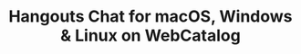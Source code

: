 ---
name: Hangouts Chat
category: Business
title: 'Hangouts Chat for macOS, Windows & Linux on WebCatalog'
key: hangouts-chat
fullUrl: 'https://chat.google.com'
hostname: chat.google.com

---